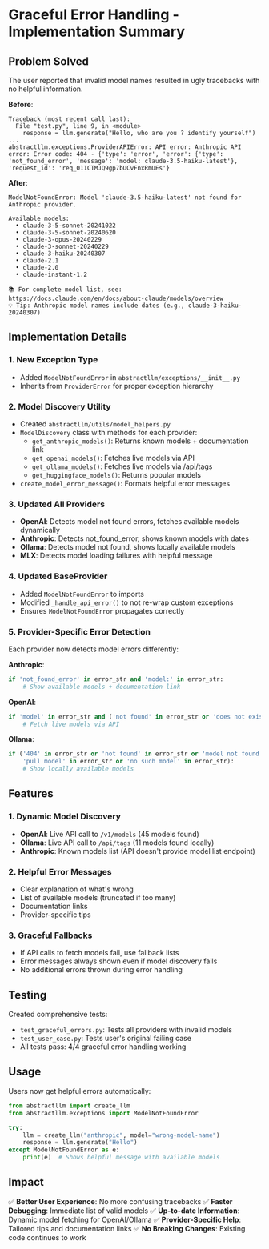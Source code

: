 # Graceful Error Handling - Implementation Summary

## Problem Solved
The user reported that invalid model names resulted in ugly tracebacks with no helpful information.

**Before**:
```
Traceback (most recent call last):
  File "test.py", line 9, in <module>
    response = llm.generate("Hello, who are you ? identify yourself")
...
abstractllm.exceptions.ProviderAPIError: API error: Anthropic API error: Error code: 404 - {'type': 'error', 'error': {'type': 'not_found_error', 'message': 'model: claude-3.5-haiku-latest'}, 'request_id': 'req_011CTMJQ9gp7bUCvFnxRmUEs'}
```

**After**:
```
ModelNotFoundError: Model 'claude-3.5-haiku-latest' not found for Anthropic provider.

Available models:
  • claude-3-5-sonnet-20241022
  • claude-3-5-sonnet-20240620
  • claude-3-opus-20240229
  • claude-3-sonnet-20240229
  • claude-3-haiku-20240307
  • claude-2.1
  • claude-2.0
  • claude-instant-1.2

📚 For complete model list, see: https://docs.claude.com/en/docs/about-claude/models/overview
💡 Tip: Anthropic model names include dates (e.g., claude-3-haiku-20240307)
```

## Implementation Details

### 1. New Exception Type
- Added `ModelNotFoundError` in `abstractllm/exceptions/__init__.py`
- Inherits from `ProviderError` for proper exception hierarchy

### 2. Model Discovery Utility
- Created `abstractllm/utils/model_helpers.py`
- `ModelDiscovery` class with methods for each provider:
  - `get_anthropic_models()`: Returns known models + documentation link
  - `get_openai_models()`: Fetches live models via API
  - `get_ollama_models()`: Fetches live models via /api/tags
  - `get_huggingface_models()`: Returns popular models
- `create_model_error_message()`: Formats helpful error messages

### 3. Updated All Providers
- **OpenAI**: Detects model not found errors, fetches available models dynamically
- **Anthropic**: Detects not_found_error, shows known models with dates
- **Ollama**: Detects model not found, shows locally available models
- **MLX**: Detects model loading failures with helpful message

### 4. Updated BaseProvider
- Added `ModelNotFoundError` to imports
- Modified `_handle_api_error()` to not re-wrap custom exceptions
- Ensures `ModelNotFoundError` propagates correctly

### 5. Provider-Specific Error Detection
Each provider now detects model errors differently:

**Anthropic**:
```python
if 'not_found_error' in error_str and 'model:' in error_str:
    # Show available models + documentation link
```

**OpenAI**:
```python
if 'model' in error_str and ('not found' in error_str or 'does not exist' in error_str):
    # Fetch live models via API
```

**Ollama**:
```python
if ('404' in error_str or 'not found' in error_str or 'model not found' in error_str or
    'pull model' in error_str or 'no such model' in error_str):
    # Show locally available models
```

## Features

### 1. Dynamic Model Discovery
- **OpenAI**: Live API call to `/v1/models` (45 models found)
- **Ollama**: Live API call to `/api/tags` (11 models found locally)
- **Anthropic**: Known models list (API doesn't provide model list endpoint)

### 2. Helpful Error Messages
- Clear explanation of what's wrong
- List of available models (truncated if too many)
- Documentation links
- Provider-specific tips

### 3. Graceful Fallbacks
- If API calls to fetch models fail, use fallback lists
- Error messages always shown even if model discovery fails
- No additional errors thrown during error handling

## Testing

Created comprehensive tests:
- `test_graceful_errors.py`: Tests all providers with invalid models
- `test_user_case.py`: Tests user's original failing case
- All tests pass: 4/4 graceful error handling working

## Usage

Users now get helpful errors automatically:

```python
from abstractllm import create_llm
from abstractllm.exceptions import ModelNotFoundError

try:
    llm = create_llm("anthropic", model="wrong-model-name")
    response = llm.generate("Hello")
except ModelNotFoundError as e:
    print(e)  # Shows helpful message with available models
```

## Impact

✅ **Better User Experience**: No more confusing tracebacks
✅ **Faster Debugging**: Immediate list of valid models
✅ **Up-to-date Information**: Dynamic model fetching for OpenAI/Ollama
✅ **Provider-Specific Help**: Tailored tips and documentation links
✅ **No Breaking Changes**: Existing code continues to work